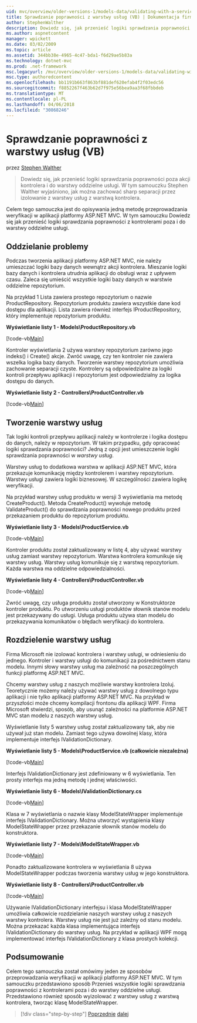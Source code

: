 ```yaml
---
uid: mvc/overview/older-versions-1/models-data/validating-with-a-service-layer-vb
title: Sprawdzanie poprawności z warstwy usług (VB) | Dokumentacja firmy Microsoft
author: StephenWalther
description: Dowiedz się, jak przenieść logiki sprawdzania poprawności poza akcji kontrolera i do warstwy oddzielne usługi. W tym samouczku Stephen Walther wyjaśniono, jak można...
ms.author: aspnetcontent
manager: wpickett
ms.date: 03/02/2009
ms.topic: article
ms.assetid: 344bb38e-4965-4c47-bda1-f6d29ae5b83a
ms.technology: dotnet-mvc
ms.prod: .net-framework
msc.legacyurl: /mvc/overview/older-versions-1/models-data/validating-with-a-service-layer-vb
msc.type: authoredcontent
ms.openlocfilehash: bb1191b663f863bf881def620efab4f2f03edc56
ms.sourcegitcommit: f8852267f463b62d7f975e56bea9aa3f68fbbdeb
ms.translationtype: MT
ms.contentlocale: pl-PL
ms.lasthandoff: 04/06/2018
ms.locfileid: "30868246"
---
```

<a name="validating-with-a-service-layer-vb"></a>Sprawdzanie poprawności z warstwy usług (VB)
====================
przez [Stephen Walther](https://github.com/StephenWalther)

> Dowiedz się, jak przenieść logiki sprawdzania poprawności poza akcji kontrolera i do warstwy oddzielne usługi. W tym samouczku Stephen Walther wyjaśniono, jak można zachować sharp separacji przez izolowanie z warstwy usług z warstwą kontrolera.


Celem tego samouczka jest do opisywania jedną metodę przeprowadzania weryfikacji w aplikacji platformy ASP.NET MVC. W tym samouczku Dowiedz się jak przenieść logiki sprawdzania poprawności z kontrolerami poza i do warstwy oddzielne usługi.

## <a name="separating-concerns"></a>Oddzielanie problemy

Podczas tworzenia aplikacji platformy ASP.NET MVC, nie należy umieszczać logiki bazy danych wewnątrz akcji kontrolera. Mieszanie logiki bazy danych i kontrolera utrudnia aplikacji do obsługi wraz z upływem czasu. Zaleca się umieścić wszystkie logiki bazy danych w warstwie oddzielne repozytorium.

Na przykład 1 Lista zawiera prostego repozytorium o nazwie ProductRepository. Repozytorium produktu zawiera wszystkie dane kod dostępu dla aplikacji. Lista zawiera również interfejs IProductRepository, który implementuje repozytorium produktu.

**Wyświetlanie listy 1 - Models\ProductRepository.vb**

[!code-vb[Main](validating-with-a-service-layer-vb/samples/sample1.vb)]

Kontroler wyświetlania 2 używa warstwy repozytorium zarówno jego indeks() i Create() akcje. Zwróć uwagę, czy ten kontroler nie zawiera wszelka logika bazy danych. Tworzenie warstwy repozytorium umożliwia zachowanie separacji czyste. Kontrolery są odpowiedzialne za logiki kontroli przepływu aplikacji i repozytorium jest odpowiedzialny za logika dostępu do danych.

**Wyświetlanie listy 2 - Controllers\ProductController.vb**

[!code-vb[Main](validating-with-a-service-layer-vb/samples/sample2.vb)]

## <a name="creating-a-service-layer"></a>Tworzenie warstwy usług

Tak logiki kontroli przepływu aplikacji należy w kontrolerze i logika dostępu do danych, należy w repozytorium. W takim przypadku, gdy opracować logiki sprawdzania poprawności? Jedną z opcji jest umieszczenie logiki sprawdzania poprawności w *warstwy usług*.

Warstwy usług to dodatkowa warstwa w aplikacji ASP.NET MVC, która przekazuje komunikację między kontrolerem i warstwy repozytorium. Warstwy usługi zawiera logiki biznesowej. W szczególności zawiera logikę weryfikacji.

Na przykład warstwy usług produktu w wersji 3 wyświetlania ma metodę CreateProduct(). Metoda CreateProduct() wywołuje metodę ValidateProduct() do sprawdzania poprawności nowego produktu przed przekazaniem produktu do repozytorium produktu.

**Wyświetlanie listy 3 - Models\ProductService.vb**

[!code-vb[Main](validating-with-a-service-layer-vb/samples/sample3.vb)]

Kontroler produktu został zaktualizowany w listę 4, aby używać warstwy usług zamiast warstwy repozytorium. Warstwa kontrolera komunikuje się warstwy usług. Warstwy usług komunikuje się z warstwą repozytorium. Każda warstwa ma oddzielne odpowiedzialności.

**Wyświetlanie listy 4 - Controllers\ProductController.vb**

[!code-vb[Main](validating-with-a-service-layer-vb/samples/sample4.vb)]

Zwróć uwagę, czy usługa produktu został utworzony w Konstruktorze kontroler produktu. Po utworzeniu usługi produktów słownik stanów modelu jest przekazywany do usługi. Usługa produktu używa stan modelu do przekazywania komunikatów o błędach weryfikacji do kontrolera.

## <a name="decoupling-the-service-layer"></a>Rozdzielenie warstwy usług

Firma Microsoft nie izolować kontrolera i warstwy usługi, w odniesieniu do jednego. Kontroler i warstwy usługi do komunikacji za pośrednictwem stanu modelu. Innymi słowy warstwy usług ma zależność na poszczególnych funkcji platformę ASP.NET MVC.

Chcemy warstwy usług z naszych możliwie warstwy kontrolera Izoluj. Teoretycznie możemy należy używać warstwy usług z dowolnego typu aplikacji i nie tylko aplikacji platformy ASP.NET MVC. Na przykład w przyszłości może chcemy kompilacji frontonu dla aplikacji WPF. Firma Microsoft stwierdzi, sposób, aby usunąć zależności na platformie ASP.NET MVC stan modelu z naszych warstwy usług.

Wyświetlanie listy 5 warstwy usług został zaktualizowany tak, aby nie używał już stan modelu. Zamiast tego używa dowolnej klasy, która implementuje interfejs IValidationDictionary.

**Wyświetlanie listy 5 - Models\ProductService.vb (całkowicie niezależna)**

[!code-vb[Main](validating-with-a-service-layer-vb/samples/sample5.vb)]

Interfejs IValidationDictionary jest zdefiniowany w 6 wyświetlania. Ten prosty interfejs ma jedną metodę i jednej właściwości.

**Wyświetlanie listy 6 - Models\IValidationDictionary.cs**

[!code-vb[Main](validating-with-a-service-layer-vb/samples/sample6.vb)]

Klasa w 7 wyświetlania o nazwie klasy ModelStateWrapper implementuje interfejs IValidationDictionary. Można utworzyć wystąpienia klasy ModelStateWrapper przez przekazanie słownik stanów modelu do konstruktora.

**Wyświetlanie listy 7 - Models\ModelStateWrapper.vb**

[!code-vb[Main](validating-with-a-service-layer-vb/samples/sample7.vb)]

Ponadto zaktualizowane kontrolera w wyświetlania 8 używa ModelStateWrapper podczas tworzenia warstwy usług w jego konstruktora.

**Wyświetlanie listy 8 - Controllers\ProductController.vb**

[!code-vb[Main](validating-with-a-service-layer-vb/samples/sample8.vb)]

Używanie IValidationDictionary interfejsu i klasa ModelStateWrapper umożliwia całkowicie rozdzielanie naszych warstwy usług z naszych warstwy kontrolera. Warstwy usług nie jest już zależny od stanu modelu. Można przekazać każda klasa implementująca interfejs IValidationDictionary do warstwy usług. Na przykład w aplikacji WPF mogą implementować interfejs IValidationDictionary z klasa prostych kolekcji.

## <a name="summary"></a>Podsumowanie

Celem tego samouczka został omówimy jeden ze sposobów przeprowadzania weryfikacji w aplikacji platformy ASP.NET MVC. W tym samouczku przedstawiono sposób Przenieś wszystkie logiki sprawdzania poprawności z kontrolerami poza i do warstwy oddzielne usługi. Przedstawiono również sposób wyizolować z warstwy usług z warstwą kontrolera, tworząc klasę ModelStateWrapper.

> [!div class="step-by-step"]
> [Poprzednie](validating-with-the-idataerrorinfo-interface-vb.md)
> [dalej](validation-with-the-data-annotation-validators-vb.md)
